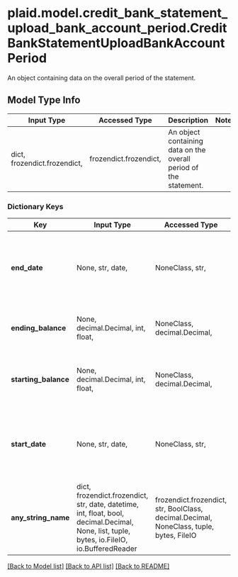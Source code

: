 # plaid.model.credit_bank_statement_upload_bank_account_period.CreditBankStatementUploadBankAccountPeriod

An object containing data on the overall period of the statement.

## Model Type Info
Input Type | Accessed Type | Description | Notes
------------ | ------------- | ------------- | -------------
dict, frozendict.frozendict,  | frozendict.frozendict,  | An object containing data on the overall period of the statement. | 

### Dictionary Keys
Key | Input Type | Accessed Type | Description | Notes
------------ | ------------- | ------------- | ------------- | -------------
**end_date** | None, str, date,  | NoneClass, str,  | The end date of the statement period in ISO 8601 format (YYYY-MM-DD). | value must conform to RFC-3339 full-date YYYY-MM-DD
**ending_balance** | None, decimal.Decimal, int, float,  | NoneClass, decimal.Decimal,  | The ending balance of the bank account for the period. | 
**starting_balance** | None, decimal.Decimal, int, float,  | NoneClass, decimal.Decimal,  | The starting balance of the bank account for the period. | 
**start_date** | None, str, date,  | NoneClass, str,  | The start date of the statement period in ISO 8601 format (YYYY-MM-DD). | value must conform to RFC-3339 full-date YYYY-MM-DD
**any_string_name** | dict, frozendict.frozendict, str, date, datetime, int, float, bool, decimal.Decimal, None, list, tuple, bytes, io.FileIO, io.BufferedReader | frozendict.frozendict, str, BoolClass, decimal.Decimal, NoneClass, tuple, bytes, FileIO | any string name can be used but the value must be the correct type | [optional]

[[Back to Model list]](../../README.md#documentation-for-models) [[Back to API list]](../../README.md#documentation-for-api-endpoints) [[Back to README]](../../README.md)

